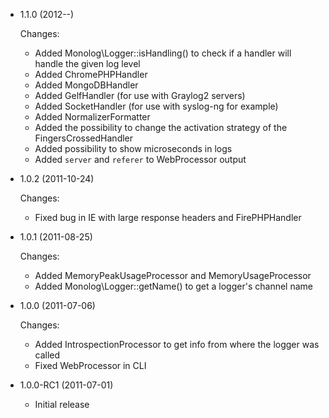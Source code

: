 * 1.1.0 (2012--)

  Changes:

    * Added Monolog\Logger::isHandling() to check if a handler will
      handle the given log level
    * Added ChromePHPHandler
    * Added MongoDBHandler
    * Added GelfHandler (for use with Graylog2 servers)
    * Added SocketHandler (for use with syslog-ng for example)
    * Added NormalizerFormatter
    * Added the possibility to change the activation strategy of the FingersCrossedHandler
    * Added possibility to show microseconds in logs
    * Added `server` and `referer` to WebProcessor output

* 1.0.2 (2011-10-24)

  Changes:

    * Fixed bug in IE with large response headers and FirePHPHandler

* 1.0.1 (2011-08-25)

  Changes:

    * Added MemoryPeakUsageProcessor and MemoryUsageProcessor
    * Added Monolog\Logger::getName() to get a logger's channel name

* 1.0.0 (2011-07-06)

  Changes:

    * Added IntrospectionProcessor to get info from where the logger was called
    * Fixed WebProcessor in CLI

* 1.0.0-RC1 (2011-07-01)

  * Initial release
